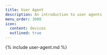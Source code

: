 ```yaml
---
title: User Agent
description: An introduction to user agents
menu_order: 3000
icon:
  content: devices
  outlined: true
---
```


{% include user-agent.md %}
